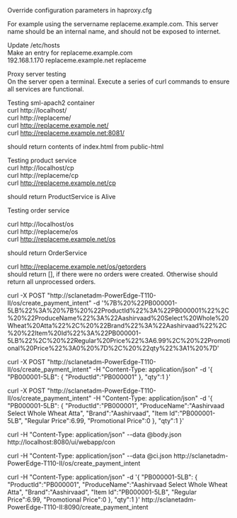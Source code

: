 Override configuration parameters in haproxy.cfg

For example using the servername replaceme.example.com.  This server name should be an internal name, and should not be exposed to internet.


Update /etc/hosts  
Make an entry for replaceme.example.com    
192.168.1.170   replaceme.example.net   replaceme  

Proxy server testing  
On the server open a terminal.  Execute a series of curl commands to ensure all services are functional.

Testing sml-apach2 container  
curl http://localhost/  
curl http://replaceme/  
curl http://replaceme.example.net/  
curl http://replaceme.example.net:8081/  

should return contents of index.html from public-html  


Testing product service  
curl http://localhost/cp  
curl http://replaceme/cp  
curl http://replaceme.example.net/cp  

should return ProductService is Alive  


Testing order service  

curl http://localhost/os  
curl http://replaceme/os  
curl http://replaceme.example.net/os  

should return OrderService  

curl http://replaceme.example.net/os/getorders  
should return [], if there were no orders were created.  Otherwise should return all unprocessed orders.

curl -X POST "http://sclanetadm-PowerEdge-T110-II/os/create_payment_intent"  -d '%7B%20%22PB000001-5LB%22%3A%20%7B%20%22ProductId%22%3A%22PB000001%22%2C%20%22ProduceName%22%3A%22Aashirvaad%20Select%20Whole%20Wheat%20Atta%22%2C%20%22Brand%22%3A%22Aashirvaad%22%2C%20%22Item%20Id%22%3A%22PB000001-5LB%22%2C%20%22Regular%20Price%22%3A6.99%2C%20%22Promotional%20Price%22%3A0%20%7D%2C%20%22qty%22%3A1%20%7D'


curl -X POST "http://sclanetadm-PowerEdge-T110-II/os/create_payment_intent" -H "Content-Type: application/json" -d '{ "PB000001-5LB": { "ProductId":"PB000001" }, "qty":1 }'


curl -X POST "http://sclanetadm-PowerEdge-T110-II/os/create_payment_intent" -H "Content-Type: application/json" -d '{ "PB000001-5LB": { "ProductId":"PB000001", "ProduceName":"Aashirvaad Select Whole Wheat Atta", "Brand":"Aashirvaad", "Item Id":"PB000001-5LB", "Regular Price":6.99, "Promotional Price":0 }, "qty":1 }'

curl -H "Content-Type: application/json" --data @body.json http://localhost:8080/ui/webapp/con

curl -H "Content-Type: application/json" --data @ci.json http://sclanetadm-PowerEdge-T110-II/os/create_payment_intent

curl -H "Content-Type: application/json" -d  '{ "PB000001-5LB": { "ProductId":"PB000001", "ProduceName":"Aashirvaad Select Whole Wheat Atta", "Brand":"Aashirvaad", "Item Id":"PB000001-5LB", "Regular Price":6.99, "Promotional Price":0 }, "qty":1 }' http://sclanetadm-PowerEdge-T110-II:8090/create_payment_intent
